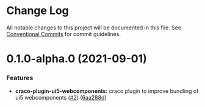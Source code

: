 # Change Log

All notable changes to this project will be documented in this file.
See [Conventional Commits](https://conventionalcommits.org) for commit guidelines.

# 0.1.0-alpha.0 (2021-09-01)

### Features

- **craco-plugin-ui5-webcomponents:** craco plugin to improve bundling of ui5 webcomponents ([#2](https://github.com/cpro-js/react-build-tools/issues/2)) ([6aa288d](https://github.com/cpro-js/react-build-tools/commit/6aa288d9754385284efd2a9252ddac588ef4e446))
